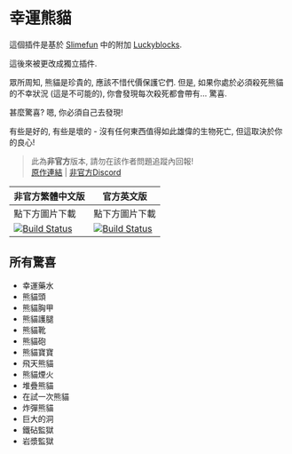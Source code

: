 # 幸運熊貓

這個插件是基於 [Slimefun](https://github.com/Slimefun/Slimefun4) 中的附加 [Luckyblocks](https://github.com/TheBusyBiscuit/luckyblocks-sf/). 

這後來被更改成獨立插件.

眾所周知, 熊貓是珍貴的, 應該不惜代價保護它們. 但是, 如果你處於必須殺死熊貓的不幸狀況 (這是不可能的), 你會發現每次殺死都會帶有... 驚喜.

甚麼驚喜? 嗯, 你必須自己去發現!

有些是好的, 有些是壞的 - 沒有任何東西值得如此雄偉的生物死亡, 但這取決於你的良心!

> 此為**非官方**版本, 請勿在該作者問題追蹤內回報! <br>
> [原作連結](https://github.com/J3fftw1/LuckyPandas) | [非官方Discord](https://discord.gg/GF4CwjFXT9)

| 非官方繁體中文版 | 官方英文版 |
| -------- | -------- |
| 點下方圖片下載 | 點下方圖片下載 |
| [![Build Status](https://xMikux.github.io/builds/SlimeTraditionalTranslation/LuckyPandas/master/badge.svg)](https://xMikux.github.io/builds/SlimeTraditionalTranslation/LuckyPandas/master) | [![Build Status](https://thebusybiscuit.github.io/builds/J3fftw1/LuckyPandas/master/badge.svg)](https://thebusybiscuit.github.io/builds/J3fftw1/LuckyPandas/master) |

## 所有驚喜
* 幸運藥水
* 熊貓頭
* 熊貓胸甲
* 熊貓護腿
* 熊貓靴
* 熊貓砲
* 熊貓寶寶
* 飛天熊貓
* 熊貓煙火
* 堆疊熊貓
* 在試一次熊貓
* 炸彈熊貓
* 巨大的洞
* 鐵砧監獄
* 岩漿監獄
